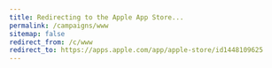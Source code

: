 ```yaml
---
title: Redirecting to the Apple App Store...
permalink: /campaigns/www
sitemap: false
redirect_from: /c/www
redirect_to: https://apps.apple.com/app/apple-store/id1448109625
---
```

